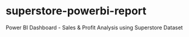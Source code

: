 # superstore-powerbi-report
Power BI Dashboard - Sales &amp; Profit Analysis using Superstore Dataset
